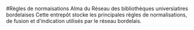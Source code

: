 #Règles de normaisations Alma du Réseau des bibliothèques universiatires bordelaises
Cette entrepôt stocke les principales règles de normalisations, de fusion et d'indication utilisés par le réseau bordelais.
